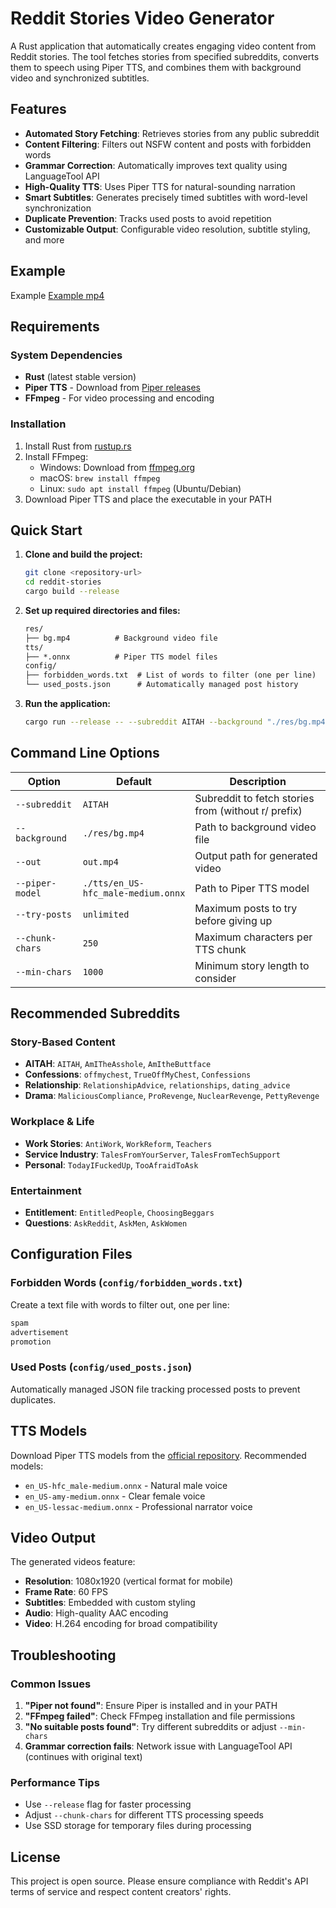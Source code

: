 # Reddit Stories Video Generator

A Rust application that automatically creates engaging video content from Reddit stories. The tool fetches stories from specified subreddits, converts them to speech using Piper TTS, and combines them with background video and synchronized subtitles.

## Features

- **Automated Story Fetching**: Retrieves stories from any public subreddit
- **Content Filtering**: Filters out NSFW content and posts with forbidden words
- **Grammar Correction**: Automatically improves text quality using LanguageTool API
- **High-Quality TTS**: Uses Piper TTS for natural-sounding narration
- **Smart Subtitles**: Generates precisely timed subtitles with word-level synchronization
- **Duplicate Prevention**: Tracks used posts to avoid repetition
- **Customizable Output**: Configurable video resolution, subtitle styling, and more

## Example

Example [Example mp4](./example.mp4)

## Requirements

### System Dependencies

- **Rust** (latest stable version)
- **Piper TTS** - Download from [Piper releases](https://github.com/rhasspy/piper/releases)
- **FFmpeg** - For video processing and encoding

### Installation

1. Install Rust from [rustup.rs](https://rustup.rs/)
2. Install FFmpeg:
   - Windows: Download from [ffmpeg.org](https://ffmpeg.org/download.html)
   - macOS: `brew install ffmpeg`
   - Linux: `sudo apt install ffmpeg` (Ubuntu/Debian)
3. Download Piper TTS and place the executable in your PATH

## Quick Start

1. **Clone and build the project:**

   ```bash
   git clone <repository-url>
   cd reddit-stories
   cargo build --release
   ```

2. **Set up required directories and files:**

   ```txt
   res/
   ├── bg.mp4          # Background video file
   tts/
   ├── *.onnx          # Piper TTS model files
   config/
   ├── forbidden_words.txt  # List of words to filter (one per line)
   └── used_posts.json      # Automatically managed post history
   ```

3. **Run the application:**

   ```bash
   cargo run --release -- --subreddit AITAH --background "./res/bg.mp4" --out out.mp4 --piper-model "./tts/en_US-hfc_male-medium.onnx"
   ```

## Command Line Options

| Option | Default | Description |
|--------|---------|-------------|
| `--subreddit` | `AITAH` | Subreddit to fetch stories from (without r/ prefix) |
| `--background` | `./res/bg.mp4` | Path to background video file |
| `--out` | `out.mp4` | Output path for generated video |
| `--piper-model` | `./tts/en_US-hfc_male-medium.onnx` | Path to Piper TTS model |
| `--try-posts` | `unlimited` | Maximum posts to try before giving up |
| `--chunk-chars` | `250` | Maximum characters per TTS chunk |
| `--min-chars` | `1000` | Minimum story length to consider |

## Recommended Subreddits

### Story-Based Content

- **AITAH**: `AITAH`, `AmITheAsshole`, `AmItheButtface`
- **Confessions**: `offmychest`, `TrueOffMyChest`, `Confessions`
- **Relationship**: `RelationshipAdvice`, `relationships`, `dating_advice`
- **Drama**: `MaliciousCompliance`, `ProRevenge`, `NuclearRevenge`, `PettyRevenge`

### Workplace & Life

- **Work Stories**: `AntiWork`, `WorkReform`, `Teachers`
- **Service Industry**: `TalesFromYourServer`, `TalesFromTechSupport`
- **Personal**: `TodayIFuckedUp`, `TooAfraidToAsk`

### Entertainment

- **Entitlement**: `EntitledPeople`, `ChoosingBeggars`
- **Questions**: `AskReddit`, `AskMen`, `AskWomen`

## Configuration Files

### Forbidden Words (`config/forbidden_words.txt`)

Create a text file with words to filter out, one per line:

```txt
spam
advertisement
promotion
```

### Used Posts (`config/used_posts.json`)

Automatically managed JSON file tracking processed posts to prevent duplicates.

## TTS Models

Download Piper TTS models from the [official repository](https://github.com/rhasspy/piper/releases). Recommended models:

- `en_US-hfc_male-medium.onnx` - Natural male voice
- `en_US-amy-medium.onnx` - Clear female voice
- `en_US-lessac-medium.onnx` - Professional narrator voice

## Video Output

The generated videos feature:

- **Resolution**: 1080x1920 (vertical format for mobile)
- **Frame Rate**: 60 FPS
- **Subtitles**: Embedded with custom styling
- **Audio**: High-quality AAC encoding
- **Video**: H.264 encoding for broad compatibility

## Troubleshooting

### Common Issues

1. **"Piper not found"**: Ensure Piper is installed and in your PATH
2. **"FFmpeg failed"**: Check FFmpeg installation and file permissions
3. **"No suitable posts found"**: Try different subreddits or adjust `--min-chars`
4. **Grammar correction fails**: Network issue with LanguageTool API (continues with original text)

### Performance Tips

- Use `--release` flag for faster processing
- Adjust `--chunk-chars` for different TTS processing speeds
- Use SSD storage for temporary files during processing

## License

This project is open source. Please ensure compliance with Reddit's API terms of service and respect content creators' rights.
